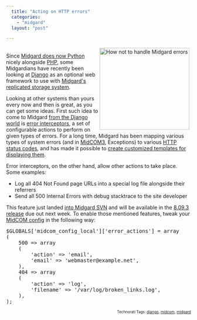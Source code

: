 ```yaml
---
  title: "Acting on HTTP errors"
  categories: 
    - "midgard"
  layout: "post"

---
```

<p>
<img src="https://d2vqpl3tx84ay5.cloudfront.net/midcom-error-vali.png" height="223" width="245" border="0" align="right" hspace="4" vspace="4" alt="How not to handle Midgard errors" title="How not to handle Midgard errors" /><br />Since <a href="http://www.midgard-project.org/documentation/python_midgard/">Midgard does now Python</a> nicely alongside <a href="http://www.midgard-project.org/documentation/mgdschema-in-php/">PHP</a>, some Midgardians have recently been looking at <a href="http://www.djangoproject.com/">Django</a> as an optional web framework to use with <a href="http://bergie.iki.fi/blog/midgard2_at_fscons-your_data-everywhere/">Midgard's replicated storage system</a>.
</p><p>
Looking at other systems than yours every now and then is great, as you can get some ideas. First such idea to come to Midgard <a href="http://docs.djangoproject.com/en/dev/topics/http/middleware/#exception-middleware">from the Django world</a> is <a href="http://trac.midgard-project.org/ticket/305">error interceptors</a>, a set of configurable actions to perform on given types of errors. For a long time, Midgard has been mapping various types of system errors (and in <a href="http://bergie.iki.fi/blog/midcom_3_at_a_glance/">MidCOM3</a>, Exceptions) to various <a href="http://en.wikipedia.org/wiki/List_of_HTTP_status_codes">HTTP status codes</a>, and has made it possible to <a href="http://www.midgard-project.org/documentation/styling-midcom-error-pages/">create customized templates for displaying them</a>.
</p><p>
Error interceptors, on the other hand, allow other actions to take place. Some examples:
</p><ul><li>Log all 404 Not Found page URLs into a special log file alongside their referrers</li>
<li>Send all 500 Internal Errors with debug stacktrace to the site developer</li>
</ul><p>
This feature just landed <a href="http://trac.midgard-project.org/changeset/19610">into Midgard SVN</a> and will be available in the <a href="http://trac.midgard-project.org/milestone/8.09.3%20Ragnaroek">8.09.3 release</a> due out next week. To enable those mentioned features, tweak your <a href="http://www.nathan-syntronics.de/midgard/midcom/midcom-2_4/reworked-configuration-management.html">MidCOM config</a> in the following way:
</p><pre>$GLOBALS['midcom_config_local']['error_actions'] = array
(
    500 =&gt; array
    (
        'action' =&gt; 'email',
        'email' =&gt; 'webmaster@example.net',
    ),
    404 =&gt; array
    (
        'action' =&gt; 'log',
        'filename' =&gt; '/var/log/broken_links.log',
    ),
);</pre>
<p style="text-align:right;font-size:10px;">Technorati Tags: <a href="http://www.technorati.com/tag/django" rel="tag">django</a>, <a href="http://www.technorati.com/tag/midcom" rel="tag">midcom</a>, <a href="http://www.technorati.com/tag/midgard" rel="tag">midgard</a></p>
